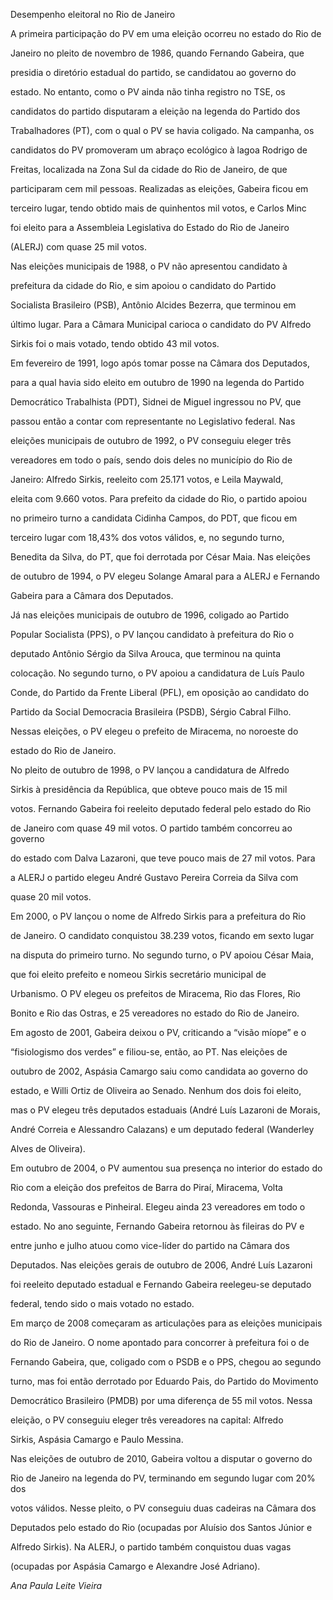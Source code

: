 

Desempenho eleitoral no Rio de Janeiro



A primeira participação do PV em uma eleição ocorreu no estado do Rio de

Janeiro no pleito de novembro de 1986, quando Fernando Gabeira, que

presidia o diretório estadual do partido, se candidatou ao governo do

estado. No entanto, como o PV ainda não tinha registro no TSE, os

candidatos do partido disputaram a eleição na legenda do Partido dos

Trabalhadores (PT), com o qual o PV se havia coligado. Na campanha, os

candidatos do PV promoveram um abraço ecológico à lagoa Rodrigo de

Freitas, localizada na Zona Sul da cidade do Rio de Janeiro, de que

participaram cem mil pessoas. Realizadas as eleições, Gabeira ficou em

terceiro lugar, tendo obtido mais de quinhentos mil votos, e Carlos Minc

foi eleito para a Assembleia Legislativa do Estado do Rio de Janeiro

(ALERJ) com quase 25 mil votos.



Nas eleições municipais de 1988, o PV não apresentou candidato à

prefeitura da cidade do Rio, e sim apoiou o candidato do Partido

Socialista Brasileiro (PSB), Antônio Alcides Bezerra, que terminou em

último lugar. Para a Câmara Municipal carioca o candidato do PV Alfredo

Sirkis foi o mais votado, tendo obtido 43 mil votos.



Em fevereiro de 1991, logo após tomar posse na Câmara dos Deputados,

para a qual havia sido eleito em outubro de 1990 na legenda do Partido

Democrático Trabalhista (PDT), Sidnei de Miguel ingressou no PV, que

passou então a contar com representante no Legislativo federal. Nas

eleições municipais de outubro de 1992, o PV conseguiu eleger três

vereadores em todo o país, sendo dois deles no município do Rio de

Janeiro: Alfredo Sirkis, reeleito com 25.171 votos, e Leila Maywald,

eleita com 9.660 votos. Para prefeito da cidade do Rio, o partido apoiou

no primeiro turno a candidata Cidinha Campos, do PDT, que ficou em

terceiro lugar com 18,43% dos votos válidos, e, no segundo turno,

Benedita da Silva, do PT, que foi derrotada por César Maia. Nas eleições

de outubro de 1994, o PV elegeu Solange Amaral para a ALERJ e Fernando

Gabeira para a Câmara dos Deputados.



Já nas eleições municipais de outubro de 1996, coligado ao Partido

Popular Socialista (PPS), o PV lançou candidato à prefeitura do Rio o

deputado Antônio Sérgio da Silva Arouca, que terminou na quinta

colocação. No segundo turno, o PV apoiou a candidatura de Luís Paulo

Conde, do Partido da Frente Liberal (PFL), em oposição ao candidato do

Partido da Social Democracia Brasileira (PSDB), Sérgio Cabral Filho.

Nessas eleições, o PV elegeu o prefeito de Miracema, no noroeste do

estado do Rio de Janeiro.



No pleito de outubro de 1998, o PV lançou a candidatura de Alfredo

Sirkis à presidência da República, que obteve pouco mais de 15 mil

votos. Fernando Gabeira foi reeleito deputado federal pelo estado do Rio

de Janeiro com quase 49 mil votos. O partido também concorreu ao governo

do estado com Dalva Lazaroni, que teve pouco mais de 27 mil votos. Para

a ALERJ o partido elegeu André Gustavo Pereira Correia da Silva com

quase 20 mil votos.



Em 2000, o PV lançou o nome de Alfredo Sirkis para a prefeitura do Rio

de Janeiro. O candidato conquistou 38.239 votos, ficando em sexto lugar

na disputa do primeiro turno. No segundo turno, o PV apoiou César Maia,

que foi eleito prefeito e nomeou Sirkis secretário municipal de

Urbanismo. O PV elegeu os prefeitos de Miracema, Rio das Flores, Rio

Bonito e Rio das Ostras, e 25 vereadores no estado do Rio de Janeiro.



Em agosto de 2001, Gabeira deixou o PV, criticando a “visão míope” e o

“fisiologismo dos verdes” e filiou-se, então, ao PT. Nas eleições de

outubro de 2002, Aspásia Camargo saiu como candidata ao governo do

estado, e Willi Ortiz de Oliveira ao Senado. Nenhum dos dois foi eleito,

mas o PV elegeu três deputados estaduais (André Luís Lazaroni de Morais,

André Correia e Alessandro Calazans) e um deputado federal (Wanderley

Alves de Oliveira).



Em outubro de 2004, o PV aumentou sua presença no interior do estado do

Rio com a eleição dos prefeitos de Barra do Piraí, Miracema, Volta

Redonda, Vassouras e Pinheiral. Elegeu ainda 23 vereadores em todo o

estado. No ano seguinte, Fernando Gabeira retornou às fileiras do PV e

entre junho e julho atuou como vice-líder do partido na Câmara dos

Deputados. Nas eleições gerais de outubro de 2006, André Luís Lazaroni

foi reeleito deputado estadual e Fernando Gabeira reelegeu-se deputado

federal, tendo sido o mais votado no estado.



Em março de 2008 começaram as articulações para as eleições municipais

do Rio de Janeiro. O nome apontado para concorrer à prefeitura foi o de

Fernando Gabeira, que, coligado com o PSDB e o PPS, chegou ao segundo

turno, mas foi então derrotado por Eduardo Pais, do Partido do Movimento

Democrático Brasileiro (PMDB) por uma diferença de 55 mil votos. Nessa

eleição, o PV conseguiu eleger três vereadores na capital: Alfredo

Sirkis, Aspásia Camargo e Paulo Messina.



Nas eleições de outubro de 2010, Gabeira voltou a disputar o governo do

Rio de Janeiro na legenda do PV, terminando em segundo lugar com 20% dos

votos válidos. Nesse pleito, o PV conseguiu duas cadeiras na Câmara dos

Deputados pelo estado do Rio (ocupadas por Aluísio dos Santos Júnior e

Alfredo Sirkis). Na ALERJ, o partido também conquistou duas vagas

(ocupadas por Aspásia Camargo e Alexandre José Adriano).



*Ana Paula Leite Vieira*



